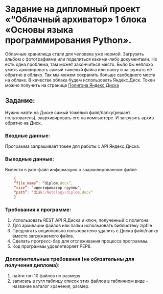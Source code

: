 # Задание на дипломный проект «“Облачный архиватор» 1 блока «Основы языка программирования Python».

Облачные хранилища стали для человека уже нормой. Загрузить альбом с фотографиями или поделиться какими-либо документами. Но есть одна проблема, там может закончиться место. Было бы неплохо уметь архивировать самый тяжелый файла или папку и загружать её обратно в облако. Так мы можем сохранить больше свободного места на облаке. В качестве облака будем использовать Яндекс.Диск.
Токен можно получить на странице [Полигона Яндекс.Диска](https://yandex.ru/dev/disk/poligon/)

## Задание:
Нужно найти на Диске самый тяжелый файл/папку(решает пользователь), заархивировать его на компьютере. И загрузить архив обратно на Диск.

### Входные данные: 
Программа запрашивает токен для работы с API Яндекс.Диска.

### Выходные данные: 
Вывести в json-файл информацию о заархивированном файле
```javascript
    {
    “file_name”: “diplom.docx”, 
    “size”: “идентификатор группы”, 
    “path”: “disk:/Netology/diplom.docx”
    }
```

### Требования к программе:
1. Использовать REST API Я.Диска и ключ, полученный с полигона
2. Для архивации файлов или папки использовать библиотеку zipfile
3. Предлагать опционально пользователю удалить с Диска файл/папку вместо загружаемого файла.
4. Сделать прогресс-бар для отслеживания процесса программы.
5. Код программы удовлетворяет PEP8.

### Дополнительные требования (не обязательны для получения диплома):
1. найти топ 10 файлов по размеру
2. записать в гугл таблицу список этих файлов в табличном виде - название каталог хранения, размер.